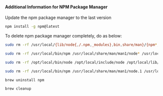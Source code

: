 #### Additional Information for NPM Package Manager

Update the npm package manager to the last version

```bash
npm install -g npm@latest
```

To delete npm package manager completely, do as below:

```bash
sudo rm -rf /usr/local/{lib/node{,/.npm,_modules},bin,share/man}/{npm*,node*,man1/node*}
```

```bash
sudo rm -rf /usr/local/bin/npm /usr/local/share/man/man1/node* /usr/local/lib/dtrace/node.d ~/.npm ~/.node-gyp
```

```bash
sudo rm -rf /opt/local/bin/node /opt/local/include/node /opt/local/lib/node_modules
```

```bash
sudo rm -rf /usr/local/bin/npm /usr/local/share/man/man1/node.1 /usr/local/lib/dtrace/node.d
```

```bash
brew uninstall npm
```

```bash
brew cleanup
```
